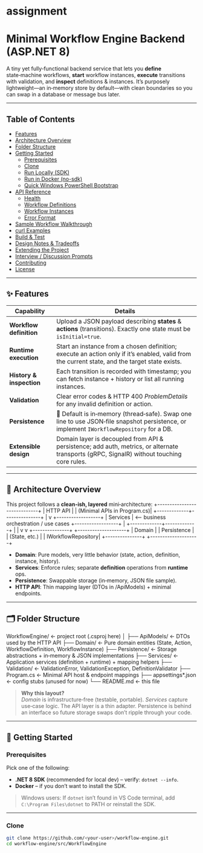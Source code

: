 # assignment



# Minimal Workflow Engine Backend (ASP.NET 8)

A tiny yet fully‑functional backend service that lets you **define** state‑machine workflows, **start** workflow instances, **execute** transitions with validation, and **inspect** definitions & instances. It’s purposely lightweight—an in‑memory store by default—with clean boundaries so you can swap in a database or message bus later.

---

## Table of Contents
- [Features](#-features)
- [Architecture Overview](#-architecture-overview)
- [Folder Structure](#️-folder-structure)
- [Getting Started](#-getting-started)
  - [Prerequisites](#prerequisites)
  - [Clone](#clone)
  - [Run Locally (SDK)](#run-locally-sdk)
  - [Run in Docker (no-sdk)](#run-in-docker-no-sdk)
  - [Quick Windows PowerShell Bootstrap](#quick-windows-powershell-bootstrap)
- [API Reference](#-api-reference)
  - [Health](#health)
  - [Workflow Definitions](#workflow-definitions)
  - [Workflow Instances](#workflow-instances)
  - [Error Format](#error-format)
- [Sample Workflow Walkthrough](#-sample-workflow-walkthrough)
- [curl Examples](#curl-examples)
- [Build & Test](#-build--test)
- [Design Notes & Tradeoffs](#-design-notes--tradeoffs)
- [Extending the Project](#-extending-the-project)
- [Interview / Discussion Prompts](#-interview--discussion-prompts)
- [Contributing](#-contributing)
- [License](#-license)

---

## ✨ Features

| Capability | Details |
|------------|---------|
| **Workflow definition** | Upload a JSON payload describing **states** & **actions** (transitions). Exactly one state must be `isInitial=true`. |
| **Runtime execution**   | Start an instance from a chosen definition; execute an action only if it’s enabled, valid from the current state, and the target state exists. |
| **History & inspection** | Each transition is recorded with timestamp; you can fetch instance + history or list all running instances. |
| **Validation** | Clear error codes & HTTP 400 *ProblemDetails* for any invalid definition or action. |
| **Persistence** | 🔌 Default is in‑memory (thread‑safe). Swap one line to use JSON‑file snapshot persistence, or implement `IWorkflowRepository` for a DB. |
| **Extensible design** | Domain layer is decoupled from API & persistence; add auth, metrics, or alternate transports (gRPC, SignalR) without touching core rules. |

---

## 🧠 Architecture Overview

This project follows a **clean-ish, layered** mini‑architecture:
      +-----------------------------+
      |         HTTP API            |
      | (Minimal APIs in Program.cs)|
      +-------------+---------------+
                    |
                    v
           +------------------+
           |   Services       |  <-- business orchestration / use cases
           +------------------+
                    |
      +-------------+-------------+
      |                           |
      v                           v
      +---------------+ +--------------------+
| Domain | | Persistence |
| (State, etc.) | | IWorkflowRepository|
+---------------+ +--------------------+

- **Domain**: Pure models, very little behavior (state, action, definition, instance, history).
- **Services**: Enforce rules; separate **definition** operations from **runtime** ops.
- **Persistence**: Swappable storage (in‑memory, JSON file sample).
- **HTTP API**: Thin mapping layer (DTOs in /ApiModels) + minimal endpoints.

---

## 🗂️ Folder Structure
WorkflowEngine/ ← project root (.csproj here)
│
├── ApiModels/ ← DTOs used by the HTTP API
├── Domain/ ← Pure domain entities (State, Action, WorkflowDefinition, WorkflowInstance)
├── Persistence/ ← Storage abstractions + in‑memory & JSON implementations
├── Services/ ← Application services (definition + runtime) + mapping helpers
├── Validation/ ← ValidationError, ValidationException, DefinitionValidator
├── Program.cs ← Minimal API host & endpoint mappings
├── appsettings*.json ← config stubs (unused for now)
└── README.md ← this file


> **Why this layout?**  
> *Domain* is infrastructure‑free (testable, portable). *Services* capture use‑case logic. The API layer is a thin adapter. Persistence is behind an interface so future storage swaps don’t ripple through your code.

---

## 🚀 Getting Started

### Prerequisites
Pick one of the following:
- **.NET 8 SDK** (recommended for local dev) – verify: `dotnet --info`.
- **Docker** – if you don’t want to install the SDK.

> Windows users: If `dotnet` isn’t found in VS Code terminal, add `C:\Program Files\dotnet` to PATH or reinstall the SDK.

---

### Clone

```bash
git clone https://github.com/<your-user>/workflow-engine.git
cd workflow-engine/src/WorkflowEngine

